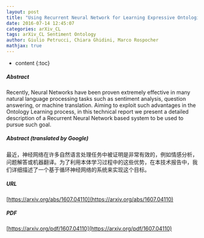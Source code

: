 ```yaml
---
layout: post
title: "Using Recurrent Neural Network for Learning Expressive Ontologies"
date: 2016-07-14 12:45:07
categories: arXiv_CL
tags: arXiv_CL Sentiment Ontology
author: Giulio Petrucci, Chiara Ghidini, Marco Rospocher
mathjax: true
---
```


* content
{:toc}

##### Abstract
Recently, Neural Networks have been proven extremely effective in many natural language processing tasks such as sentiment analysis, question answering, or machine translation. Aiming to exploit such advantages in the Ontology Learning process, in this technical report we present a detailed description of a Recurrent Neural Network based system to be used to pursue such goal.

##### Abstract (translated by Google)
最近，神经网络在许多自然语言处理任务中被证明是非常有效的，例如情感分析，问题解答或机器翻译。为了利用本体学习过程中的这些优势，在本技术报告中，我们详细描述了一个基于循环神经网络的系统来实现这个目标。

##### URL
[https://arxiv.org/abs/1607.04110](https://arxiv.org/abs/1607.04110)

##### PDF
[https://arxiv.org/pdf/1607.04110](https://arxiv.org/pdf/1607.04110)

